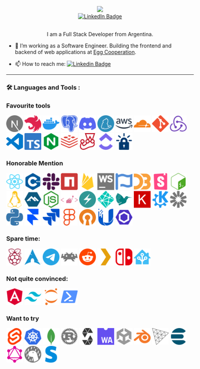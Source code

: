 <div id="header" align="center">
  <img src="https://media.giphy.com/media/5eLDrEaRGHegx2FeF2/giphy.gif" width="160"/>
  
  <div id="badges">
    <a href="https://www.linkedin.com/in/balmacedadario/">
      <img src="https://img.shields.io/badge/LinkedIn-blue?style=for-the-badge&logo=linkedin&logoColor=white" alt="LinkedIn Badge"/>
    </a>
  </div>

  <img src="https://komarev.com/ghpvc/?username=DBFritz&style=flat-square&color=blue" alt=""/>
  
  I am a Full Stack Developer from Argentina.
</div>

- :telescope: I’m working as a Software Engineer. Building the frontend and backend of web applications at [Egg Cooperation](https://www.eggcooperation.com/es-AR/).

- :mailbox: How to reach me: [![Linkedin Badge](https://img.shields.io/badge/-balmacedadario-blue?style=flat&logo=Linkedin&logoColor=white)](your-linkedin-url)

---

### :hammer_and_wrench: Languages and Tools :

### Favourite tools

<div>
    <img src="./icons/nextdotjs.svg" title="Next.js" alt="Next.js" width="45" height="45"/>
    <img src="./icons/nestjs.svg" title="Nest.js" alt="Nest.js" width="45" height="45"/>
    <img src="./icons/docker.svg" title="Docker" alt="Docker" width="45" height="45"/>
    <img src="./icons/postgresql.svg" title="PostgreSQL" alt="PostgreSQL" width="45" height="45"/>
    <img src="./icons/discord.svg" title="Discord" alt="Discord" width="45" height="45"/>
    <img src="./icons/yarn.svg" title="Yarn" alt="Yarn" width="45" height="45"/>
    <img src="./icons/amazonaws.svg" title="AWS" alt="AWS" width="45" height="45"/>
    <img src="./icons/cloudflare.svg" title="Cloudflare" alt="Cloudflare" width="45" height="45"/>
    <img src="./icons/git.svg" title="Git" alt="Git" width="45" height="45"/>
    <img src="./icons/redux.svg" title="Redux" alt="Redux" width="45" height="45"/>
    <img src="./icons/visualstudiocode.svg" title="VSCode" alt="VSCode" width="45" height="45"/>
    <img src="./icons/typescript.svg" title="Typescript" alt="Typescript" width="45" height="45"/>
    <img src="./icons/nginx.svg" title="Nginx" alt="Nginx" width="45" height="45"/>
    <img src="./icons/redis.svg" title="Redis" alt="Redis" width="45" height="45"/>
    <img src="./icons/jest.svg" title="Jest" alt="Jest" width="45" height="45"/>
    <img src="./icons/clickup.svg" title="Click Up" alt="Click Up" width="45" height="45"/>
    <img src="./icons/letsencrypt.svg" title="Let's encrypt" alt="Let's encrypt" width="45" height="45"/>
</div>

### Honorable Mention

<div>
    <img src="./icons/react.svg" title="React" alt="React" width="45" height="45"/>
    <img src="./icons/cplusplus.svg" title="C++" alt="C++" width="45" height="45"/>
    <img src="./icons/slack.svg" title="Slack" alt="Slack" width="45" height="45"/>
    <img src="./icons/npm.svg" title="NPM" alt="NPM" width="45" height="45"/>
    <img src="./icons/firebase.svg" title="Firebase" alt="Firebase" width="45" height="45"/>
    <img src="./icons/webstorm.svg" title="Webstorm" alt="Webstorm" width="45" height="45"/>
    <img src="./icons/fontawesome.svg" title="FontAwesome" alt="FontAwesome" width="45" height="45"/>
    <img src="./icons/d3dotjs.svg" title="D3.js" alt="D3.js" width="45" height="45"/>
    <img src="./icons/storybook.svg" title="Storybook" alt="Storybook" width="45" height="45"/>
    <img src="./icons/gnubash.svg" title="Bash" alt="Bash" width="45" height="45"/>
    <img src="./icons/linux.svg" title="Linux" alt="Linux" width="45" height="45"/>
    <img src="./icons/alpinelinux.svg" title="AlpineLinux" alt="AlpineLinux" width="45" height="45"/>
    <img src="./icons/nodedotjs.svg" title="Node.js" alt="Node.js" width="45" height="45"/>
    <img src="./icons/styledcomponents.svg" title="Styled components" alt="Styled components" width="45" height="45"/>
    <img src="./icons/chakraui.svg" title="Chakra UI" alt="Chakra UI" width="45" height="45"/>
    <img src="./icons/netlify.svg" title="Netlify" alt="Netlify" width="45" height="45"/>
    <img src="./icons/latex.svg" title="Latex" alt="Latex" width="45" height="45"/>
    <img src="./icons/keras.svg" title="Keras" alt="Keras" width="45" height="45"/>
    <img src="./icons/kde.svg" title="KDE" alt="KDE" width="45" height="45"/>
    <img src="./icons/jsonwebtokens.svg" title="JWT" alt="JWT" width="45" height="45"/>
    <img src="./icons/python.svg" title="Python" alt="Python" width="45" height="45"/>
    <img src="./icons/framer.svg" title="Framer Motion" alt="Framer Motion" width="45" height="45"/>
    <img src="./icons/jira.svg" title="Jira" alt="Jira" width="45" height="45"/>
    <img src="./icons/figma.svg" title="Figma" alt="Figma" width="45" height="45"/>
    <img src="./icons/openvpn.svg" title="OpenVPN" alt="OpenVPN" width="45" height="45"/>
    <img src="./icons/ubiquiti.svg" title="Ubiquiti" alt="Ubiquiti" width="45" height="45"/> 
    <img src="./icons/eslint.svg" title="ESLint" alt="ESLint" width="45" height="45"/>
    
</div>

### Spare time:

<div>
    <img src="./icons/raspberrypi.svg" title="Rasberry Pi" alt="Rasberry Pi" width="45" height="45"/> 
    <img src="./icons/archlinux.svg" title="ArchLinux" alt="ArchLinux" width="45" height="45"/>
    <img src="./icons/telegram.svg" title="ArchLinux" alt="ArchLinux" width="45" height="45"/>
    <img src="./icons/retroarch.svg" title="Retroarch" alt="Retroarch" width="45" height="45"/>
    <img src="./icons/reddit.svg" title="Reddit" alt="Reddit" width="45" height="45"/>
    <img src="./icons/plex.svg" title="Plex" alt="Plex" width="45" height="45"/>
    <img src="./icons/nintendoswitch.svg" title="Nintendo Switch" alt="Nintendo Switch" width="45" height="45"/>
    <img src="./icons/homeassistant.svg" title="Home assistant" alt="Home assistant" width="45" height="45"/>
    
</div>

### Not quite convinced:

<div>
    <img src="./icons/angular.svg" title="Angular" alt="Angular" width="45" height="45"/>
    <img src="./icons/tailwindcss.svg" title="Tailwind CSS" alt="Tailwind CSS" width="45" height="45"/>
    <img src="./icons/jupyter.svg" title="Jupyter" alt="Jupyter" width="45" height="45"/>
    <img src="./icons/powershell.svg" title="Powershell" alt="Powershell" width="45" height="45"/>
    
</div>

### Want to try

<div>
    <img src="./icons/svelte.svg" title="Svelte" alt="Svelte" width="45" height="45"/>
    <img src="./icons/kubernetes.svg" title="Kubernetes" alt="Kubernetes" width="45" height="45"/>
    <img src="./icons/mongodb.svg" title="MongoDB" alt="MongoDB" width="45" height="45"/>
    <img src="./icons/rust.svg" title="Rust" alt="Rust" width="45" height="45"/>
    <img src="./icons/solidity.svg" title="Solidity" alt="Solidity" width="45" height="45"/>
    <img src="./icons/webassembly.svg" title="Webassembly" alt="Webassembly" width="45" height="45"/>
    <img src="./icons/unity.svg" title="Unity" alt="Unity" width="45" height="45"/>
    <img src="./icons/blender.svg" title="Blender" alt="Blender" width="45" height="45"/>
    <img src="./icons/threedotjs.svg" title="Three.js" alt="Webassembly" width="45" height="45"/>
    <img src="./icons/elasticsearch.svg" title="Elastic Search" alt="Elastic Search" width="45" height="45"/>
    <img src="./icons/graphql.svg" title="GraphQL" alt="GraphQL" width="45" height="45"/>
    <img src="./icons/deno.svg" title="Deno" alt="Deno" width="45" height="45"/>
    <img src="./icons/stripe.svg" title="Stripe" alt="Stripe" width="45" height="45"/>
</div>

<!--
**DBFritz/DBFritz** is a ✨ _special_ ✨ repository because its `README.md` (this file) appears on your GitHub profile.

Here are some ideas to get you started:

- 🔭 I’m currently working on ...
- 🌱 I’m currently learning ...
- 👯 I’m looking to collaborate on ...
- 🤔 I’m looking for help with ...
- 💬 Ask me about ...
- 📫 How to reach me: ...
- 😄 Pronouns: ...
- ⚡ Fun fact: ...
-->
